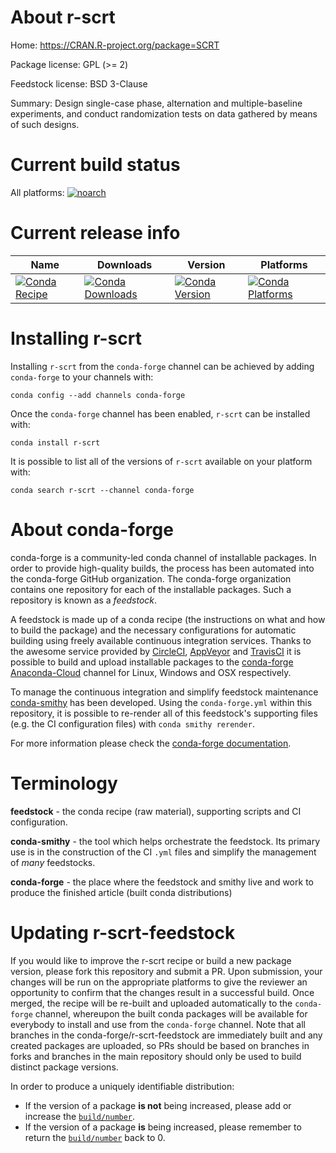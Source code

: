 About r-scrt
============

Home: https://CRAN.R-project.org/package=SCRT

Package license: GPL (>= 2)

Feedstock license: BSD 3-Clause

Summary: Design single-case phase, alternation and multiple-baseline experiments, and conduct randomization tests on data gathered by means of such designs.



Current build status
====================

All platforms:
[![noarch](https://img.shields.io/circleci/project/github/conda-forge/r-scrt-feedstock/master.svg?label=noarch)](https://circleci.com/gh/conda-forge/r-scrt-feedstock)

Current release info
====================

| Name | Downloads | Version | Platforms |
| --- | --- | --- | --- |
| [![Conda Recipe](https://img.shields.io/badge/recipe-r--scrt-green.svg)](https://anaconda.org/conda-forge/r-scrt) | [![Conda Downloads](https://img.shields.io/conda/dn/conda-forge/r-scrt.svg)](https://anaconda.org/conda-forge/r-scrt) | [![Conda Version](https://img.shields.io/conda/vn/conda-forge/r-scrt.svg)](https://anaconda.org/conda-forge/r-scrt) | [![Conda Platforms](https://img.shields.io/conda/pn/conda-forge/r-scrt.svg)](https://anaconda.org/conda-forge/r-scrt) |

Installing r-scrt
=================

Installing `r-scrt` from the `conda-forge` channel can be achieved by adding `conda-forge` to your channels with:

```
conda config --add channels conda-forge
```

Once the `conda-forge` channel has been enabled, `r-scrt` can be installed with:

```
conda install r-scrt
```

It is possible to list all of the versions of `r-scrt` available on your platform with:

```
conda search r-scrt --channel conda-forge
```


About conda-forge
=================

conda-forge is a community-led conda channel of installable packages.
In order to provide high-quality builds, the process has been automated into the
conda-forge GitHub organization. The conda-forge organization contains one repository
for each of the installable packages. Such a repository is known as a *feedstock*.

A feedstock is made up of a conda recipe (the instructions on what and how to build
the package) and the necessary configurations for automatic building using freely
available continuous integration services. Thanks to the awesome service provided by
[CircleCI](https://circleci.com/), [AppVeyor](https://www.appveyor.com/)
and [TravisCI](https://travis-ci.org/) it is possible to build and upload installable
packages to the [conda-forge](https://anaconda.org/conda-forge)
[Anaconda-Cloud](https://anaconda.org/) channel for Linux, Windows and OSX respectively.

To manage the continuous integration and simplify feedstock maintenance
[conda-smithy](https://github.com/conda-forge/conda-smithy) has been developed.
Using the ``conda-forge.yml`` within this repository, it is possible to re-render all of
this feedstock's supporting files (e.g. the CI configuration files) with ``conda smithy rerender``.

For more information please check the [conda-forge documentation](https://conda-forge.org/docs/).

Terminology
===========

**feedstock** - the conda recipe (raw material), supporting scripts and CI configuration.

**conda-smithy** - the tool which helps orchestrate the feedstock.
                   Its primary use is in the construction of the CI ``.yml`` files
                   and simplify the management of *many* feedstocks.

**conda-forge** - the place where the feedstock and smithy live and work to
                  produce the finished article (built conda distributions)


Updating r-scrt-feedstock
=========================

If you would like to improve the r-scrt recipe or build a new
package version, please fork this repository and submit a PR. Upon submission,
your changes will be run on the appropriate platforms to give the reviewer an
opportunity to confirm that the changes result in a successful build. Once
merged, the recipe will be re-built and uploaded automatically to the
`conda-forge` channel, whereupon the built conda packages will be available for
everybody to install and use from the `conda-forge` channel.
Note that all branches in the conda-forge/r-scrt-feedstock are
immediately built and any created packages are uploaded, so PRs should be based
on branches in forks and branches in the main repository should only be used to
build distinct package versions.

In order to produce a uniquely identifiable distribution:
 * If the version of a package **is not** being increased, please add or increase
   the [``build/number``](https://conda.io/docs/user-guide/tasks/build-packages/define-metadata.html#build-number-and-string).
 * If the version of a package **is** being increased, please remember to return
   the [``build/number``](https://conda.io/docs/user-guide/tasks/build-packages/define-metadata.html#build-number-and-string)
   back to 0.
